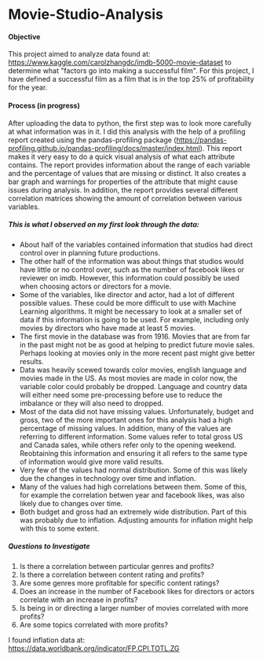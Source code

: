 # Movie-Studio-Analysis

#### Objective
This project aimed to analyze data found at: https://www.kaggle.com/carolzhangdc/imdb-5000-movie-dataset to determine what "factors go into making a successful film". For this project, I have defined a successful film as a film that is in the top 25% of profitability for the year.
#### Process (in progress)
After uploading the data to python, the first step was to look more carefully at what information was in it.  I did this analysis with the help of a profiling report created using the pandas-profiling package (https://pandas-profiling.github.io/pandas-profiling/docs/master/index.html). This report makes it very easy to do a quick visual analysis of what each attribute contains.  The report provides information about the range of each variable and the percentage of values that are missing or distinct.  It also creates a bar graph and warnings for properties of the attribute that might cause issues during analysis. In addition, the report provides several different correlation matrices showing the amount of correlation between various variables.

##### This is what I observed on my first look through the data:

* About half of the variables contained information that studios had direct control over in planning future productions. 
* The other half of the information was about things that studios would have little or no control over, such as the number of facebook likes or reviewer on imdb.  However, this information could possibly be used when choosing actors or directors for a movie.
* Some of the variables, like director and actor, had a lot of different possible values.  These could be more difficult to use with Machine Learning algorithms. It might be necessary to look at a smaller set of data if this information is going to be used.  For example, including only movies by directors who have made at least 5 movies. 
* The first movie in the database was from 1916.  Movies that are from far in the past might not be as good at helping to predict future movie sales.  Perhaps looking at movies only in the more recent past might give better results.
* Data was heavily scewed towards color movies, english language and movies made in the US. As most movies are made in color now, the variable color could probably be dropped. Language and country data will either need some pre-processing before use to reduce the imbalance or they will also need to dropped.
* Most of the data did not have missing values. Unfortunately, budget and gross, two of the more important ones for this analysis had a high percentage of missing values.  In addition, many of the values are referring to different information.  Some values refer to total gross US and Canada sales, while others refer only to the opening weekend. Reobtaining this information and ensuring it all refers to the same type of information would give more valid results.
* Very few of the values had normal distribution.  Some of this was likely due the changes in technology over time and inflation.
* Many of the values had high correlations between them. Some of this, for example the correlation betwen year and facebook likes, was also likely due to changes over time.
* Both budget and gross had an extremely wide distribution.  Part of this was probably due to inflation. Adjusting amounts for inflation might help with this to some extent.

##### Questions to Investigate

1. Is there a correlation between particular genres and profits?
2. Is there a correlation between content rating and profits?
3. Are some genres more profitable for specific content ratings?
4. Does an increase in the number of Facebook likes for directors or actors correlate with an increase in profits?
5. Is being in or directing a larger number of movies correlated with more profits?
6. Are some topics correlated with more profits?

I found inflation data at: https://data.worldbank.org/indicator/FP.CPI.TOTL.ZG
